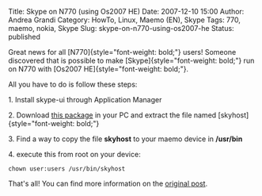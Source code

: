 Title: Skype on N770 (using Os2007 HE)
Date: 2007-12-10 15:00
Author: Andrea Grandi
Category: HowTo, Linux, Maemo (EN), Skype
Tags: 770, maemo, nokia, Skype
Slug: skype-on-n770-using-os2007-he
Status: published

Great news for all [N770]{style="font-weight: bold;"} users! Someone
discovered that is possible to make [Skype]{style="font-weight: bold;"}
run on N770 with [Os2007 HE]{style="font-weight: bold;"}.

All you have to do is follow these steps:

1\. Install skype-ui through Application Manager

2\. Download [this
package](http://catalogue.tableteer.nokia.com/certified/pool/chinook/user/s/skype/skype_1.7.62.48.5_armel.deb)
in your PC and extract the file named
[skyhost]{style="font-weight: bold;"}

3\. Find a way to copy the file **skyhost** to your maemo device in
**/usr/bin**

4\. execute this from root on your device:

`chown user:users /usr/bin/skyhost`

That's all! You can find more information on the [original
post](http://www.internettablettalk.com/forums/showthread.php?t=12740).
